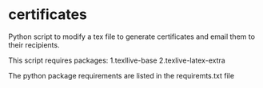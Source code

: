 # certificates
Python script to modify a tex file to generate certificates and email them to their recipients.

This script requires packages:
1.texllive-base
2.texlive-latex-extra

The python package requirements are listed in the requiremts.txt file 
